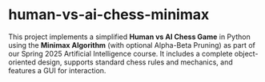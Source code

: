 # human-vs-ai-chess-minimax
This project implements a simplified **Human vs AI Chess Game** in Python using the **Minimax Algorithm** (with optional Alpha-Beta Pruning) as part of our Spring 2025 Artificial Intelligence course.  It includes a complete object-oriented design, supports standard chess rules and mechanics, and features a GUI for interaction.
